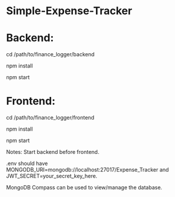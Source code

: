 ﻿# Simple-Expense-Tracker

# Backend:

cd /path/to/finance_logger/backend

npm install

npm start

# Frontend:

cd /path/to/finance_logger/frontend

npm install

npm start


Notes:
Start backend before frontend.

.env should have MONGODB_URI=mongodb://localhost:27017/Expense_Tracker and JWT_SECRET=your_secret_key_here.

MongoDB Compass can be used to view/manage the database.

